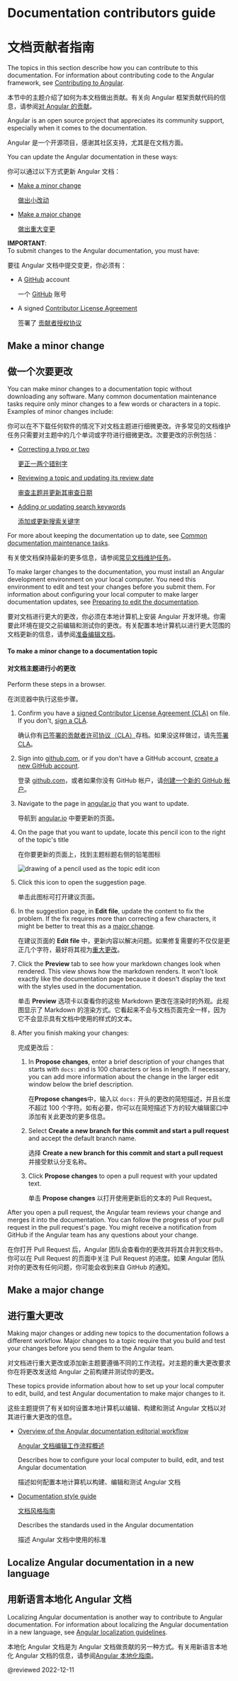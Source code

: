 # Documentation contributors guide

# 文档贡献者指南

<!-- markdownLint-disable MD001 -->

The topics in this section describe how you can contribute to this documentation.
For information about contributing code to the Angular framework, see [Contributing to Angular][GithubAngularAngularBlobMainContributingMd].

本节中的主题介绍了如何为本文档做出贡献。有关向 Angular 框架贡献代码的信息，请参阅[对 Angular 的贡献][GithubAngularAngularBlobMainContributingMd]。

Angular is an open source project that appreciates its community support, especially when it comes to the documentation.

Angular 是一个开源项目，感谢其社区支持，尤其是在文档方面。

You can update the Angular documentation in these ways:

你可以通过以下方式更新 Angular 文档：

* [Make a minor change][AioGuideContributorsGuideOverviewMakeAMinorChange]

  [做出小改动][AioGuideContributorsGuideOverviewMakeAMinorChange]

* [Make a major change][AioGuideContributorsGuideOverviewMakeAMajorChange]

  [做出重大变更][AioGuideContributorsGuideOverviewMakeAMajorChange]

<div class="alert is-important">

**IMPORTANT**:<br />
To submit changes to the Angular documentation, you must have:

要往 Angular 文档中提交变更，你必须有：

*   A [GitHub][GithubMain] account

    一个 [GitHub][GithubMain] 账号

*   A signed [Contributor License Agreement][GithubAngularAngularBlobMainContributingMdSigningTheCla]

    签署了 [贡献者授权协议][GithubAngularAngularBlobMainContributingMdSigningTheCla]

</div>

## Make a minor change

## 做一个次要更改

You can make minor changes to a documentation topic without downloading any software.
Many common documentation maintenance tasks require only minor changes to a few words or characters in a topic.
Examples of minor changes include:

你可以在不下载任何软件的情况下对文档主题进行细微更改。许多常见的文档维护任务只需要对主题中的几个单词或字符进行细微更改。次要更改的示例包括：

* [Correcting a typo or two][AioGuideContributorGuideOverviewToMakeAMinorChangeToADocumentationTopic]

  [更正一两个错别字][AioGuideContributorGuideOverviewToMakeAMinorChangeToADocumentationTopic]

* [Reviewing a topic and updating its review date][AioGuideReviewingContentUpdateTheLastReviewedDate]

  [审查主题并更新其审查日期][AioGuideReviewingContentUpdateTheLastReviewedDate]

* [Adding or updating search keywords][AioGuideUpdatingSearchKeywords]

  [添加或更新搜索关键字][AioGuideUpdatingSearchKeywords]

For more about keeping the documentation up to date, see [Common documentation maintenance tasks][AioGuideDocTasks].

有关使文档保持最新的更多信息，请参阅[常见文档维护任务][AioGuideDocTasks]。

To make larger changes to the documentation, you must install an Angular development environment on your local computer.
You need this environment to edit and test your changes before you submit them.
For information about configuring your local computer to make larger documentation updates, see [Preparing to edit the documentation][AioGuideDocPrepareToEdit].

要对文档进行更大的更改，你必须在本地计算机上安装 Angular 开发环境。你需要此环境在提交之前编辑和测试你的更改。有关配置本地计算机以进行更大范围的文档更新的信息，请参阅[准备编辑文档][AioGuideDocPrepareToEdit]。

<!-- markdownLint-disable MD033 -->

#### To make a minor change to a documentation topic

#### 对文档主题进行小的更改

Perform these steps in a browser.

在浏览器中执行这些步骤。

1. Confirm you have a [signed Contributor License Agreement \(CLA\)][GoogleDeveloperClaClas] on file.
   If you don't, [sign a CLA][GithubAngularAngularBlobMainContributingMdSigningTheCla].

   确认你有[已签署的贡献者许可协议（CLA）][GoogleDeveloperClaClas]存档。如果没这样做过，请先[签署 CLA][GithubAngularAngularBlobMainContributingMdSigningTheCla]。

1. Sign into [github.com][GithubMain], or if you don't have a GitHub account, [create a new GitHub account][GithubJoin].

   登录 [github.com][GithubMain]，或者如果你没有 GitHub 帐户，请[创建一个新的 GitHub 帐户][GithubJoin]。

1. Navigate to the page in [angular.io][AngularMain] that you want to update.

   导航到 [angular.io][AngularMain] 中要更新的页面。

1. On the page that you want to update, locate this pencil icon to the right of the topic's title

   在你要更新的页面上，找到主题标题右侧的铅笔图标

   <div class="lightbox">

   <img alt="drawing of a pencil used as the topic edit icon" src="generated/images/guide/contributors-guide/edit-icon.png">

   </div>

1. Click this icon to open the suggestion page.

   单击此图标可打开建议页面。

1. In the suggestion page, in **Edit file**, update the content to fix the problem.
   If the fix requires more than correcting a few characters, it might be better to treat this as a [major change][AioGuideContributorsGuideOverviewMakeAMajorChange].

   在建议页面的 **Edit file** 中，更新内容以解决问题。如果修复需要的不仅仅是更正几个字符，最好将其视为[重大更改][AioGuideContributorsGuideOverviewMakeAMajorChange]。

1. Click the **Preview** tab to see how your markdown changes look when rendered.
   This view shows how the markdown renders.
   It won't look exactly like the documentation page because it doesn't display the text with the styles used in the documentation.

   单击 **Preview** 选项卡以查看你的这些 Markdown 更改在渲染时的外观。此视图显示了 Markdown 的渲染方式。它看起来不会与文档页面完全一样，因为它不会显示具有文档中使用的样式的文本。

1. After you finish making your changes:

   完成更改后：

   1. In **Propose changes**, enter a brief description of your changes that starts with `docs:` and is 100 characters or less in length.
      If necessary, you can add more information about the change in the larger edit window below the brief description.

      在**Propose changes**中，输入以 `docs:` 开头的更改的简短描述，并且长度不超过 100 个字符。如有必要，你可以在简短描述下方的较大编辑窗口中添加有关此更改的更多信息。

   1. Select **Create a new branch for this commit and start a pull request** and accept the default branch name.

      选择 **Create a new branch for this commit and start a pull request** 并接受默认分支名称。

   1. Click **Propose changes** to open a pull request with your updated text.

      单击 **Propose changes** 以打开使用更新后的文本的 Pull Request。

After you open a pull request, the Angular team reviews your change and merges it into the documentation.
You can follow the progress of your pull request in the pull request's page.
You might receive a notification from GitHub if the Angular team has any questions about your change.

在你打开 Pull Request 后，Angular 团队会查看你的更改并将其合并到文档中。你可以在 Pull Request 的页面中关注 Pull Request 的进度。如果 Angular 团队对你的更改有任何问题，你可能会收到来自 GitHub 的通知。

## Make a major change

## 进行重大更改

Making major changes or adding new topics to the documentation follows a different workflow.
Major changes to a topic require that you build and test your changes before you send them to the Angular team.

对文档进行重大更改或添加新主题要遵循不同的工作流程。对主题的重大更改要求你在将更改发送给 Angular 之前构建并测试你的更改。

These topics provide information about how to set up your local computer to edit, build, and test Angular documentation to make major changes to it.

这些主题提供了有关如何设置本地计算机以编辑、构建和测试 Angular 文档以对其进行重大更改的信息。

* [Overview of the Angular documentation editorial workflow][AioGuideDocUpdateOverview]

  [Angular 文档编辑工作流程概述][AioGuideDocUpdateOverview]

  Describes how to configure your local computer to build, edit, and test Angular documentation

  描述如何配置本地计算机以构建、编辑和测试 Angular 文档

* [Documentation style guide][AioGuideDocStyleGuide]

  [文档风格指南][AioGuideDocStyleGuide]

  Describes the standards used in the Angular documentation

  描述 Angular 文档中使用的标准

## Localize Angular documentation in a new language

## 用新语言本地化 Angular 文档

Localizing Angular documentation is another way to contribute to Angular documentation.
For information about localizing the Angular documentation in a new language, see [Angular localization guidelines][AioGuideLocalizingAngular].

本地化 Angular 文档是为 Angular 文档做贡献的另一种方式。有关用新语言本地化 Angular 文档的信息，请参阅[Angular 本地化指南][AioGuideLocalizingAngular]。

<!-- links -->

[AioGuideContributorsGuideOverviewMakeAMajorChange]: guide/contributors-guide-overview#make-a-major-change "Make a major change - Documentation contributors guide | Angular"

[AioGuideContributorsGuideOverviewMakeAMinorChange]: guide/contributors-guide-overview#make-a-minor-change "Make a minor change - Documentation contributors guide | Angular"

[AioGuideContributorGuideOverviewToMakeAMinorChangeToADocumentationTopic]: guide/contributors-guide-overview#to-make-a-minor-change-to-a-documentation-topic "To make a minor change to a documentation topic - Documentation contributors guide | Angular"

[AioGuideDocPrepareToEdit]: guide/doc-prepare-to-edit "Preparing to edit documentation | Angular"

[AioGuideDocStyleGuide]: guide/docs-style-guide "Angular documentation style guide | Angular"

[AioGuideDocTasks]: guide/doc-tasks "Common documentation maintenance tasks | Angular"

[AioGuideDocUpdateOverview]: guide/doc-update-overview "Overview of Angular documentation editing | Angular"

[AioGuideLocalizingAngular]: guide/localizing-angular "Angular documentation style guide | Angular"

[AioGuideReviewingContentUpdateTheLastReviewedDate]: guide/reviewing-content#update-the-last-reviewed-date "Update the last reviewed date - Test a documentation update | Angular"

[AioGuideUpdatingSearchKeywords]: guide/updating-search-keywords "Updating search keywords | Angular"

<!-- external links -->

[AngularMain]: https://angular.io "Angular"

[GithubAngularAngularBlobMainContributingMd]: https://github.com/angular/angular/blob/main/CONTRIBUTING.md "Contributing to Angular | angular/angular | GitHub"

[GithubAngularAngularBlobMainContributingMdSigningTheCla]: https://github.com/angular/angular/blob/main/CONTRIBUTING.md#-signing-the-cla "Signing the CLA - Contributing to Angular | angular/angular | GitHub"

[GithubMain]: https://github.com "GitHub"

[GithubJoin]: https://github.com/join "Join GitHub | GitHub"

[GoogleDeveloperClaClas]: https://cla.developers.google.com/clas "Contributor License Agreements | Google Open Source"

<!--end links -->

@reviewed 2022-12-11
